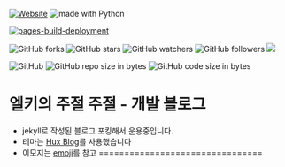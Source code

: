 [![Website](https://img.shields.io/website-up-down-green-red/http/shields.io.svg?label=elky-essay)](https://elky84.github.io)
<img src="https://img.shields.io/badge/made%20with-ruby-brightgreen.svg" alt="made with Python">

[![pages-build-deployment](https://github.com/elky84/elky84.github.io/actions/workflows/pages/pages-build-deployment/badge.svg)](https://github.com/elky84/elky84.github.io/actions/workflows/pages/pages-build-deployment)

![GitHub forks](https://img.shields.io/github/forks/elky84/elky84.github.io.svg?style=social&label=Fork)
![GitHub stars](https://img.shields.io/github/stars/elky84/elky84.github.io.svg?style=social&label=Stars)
![GitHub watchers](https://img.shields.io/github/watchers/elky84/elky84.github.io.svg?style=social&label=Watch)
![GitHub followers](https://img.shields.io/github/followers/elky84.svg?style=social&label=Follow)
![](http://huangxuan.me/img/blog-desktop.jpg)

![GitHub](https://img.shields.io/github/license/mashape/apistatus.svg)
![GitHub repo size in bytes](https://img.shields.io/github/repo-size/elky84/elky84.github.io.svg)
![GitHub code size in bytes](https://img.shields.io/github/languages/code-size/elky84/elky84.github.io.svg)

# 엘키의 주절 주절 - 개발 블로그
* jekyll로 작성된 블로그 포킹해서 운용중입니다.
* 테마는 [Hux Blog](https://huangxuan.me)를 사용했습니다
* 이모지는 [emoji](https://gist.github.com/rxaviers/7360908)를 참고
================================
